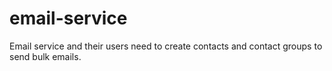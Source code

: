 # email-service
Email service and their users need to create contacts and contact groups to send bulk emails.
